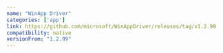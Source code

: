 ```yaml
---
name: "WinApp Driver"
categories: ['app']
link: https://github.com/microsoft/WinAppDriver/releases/tag/v1.2.99
compatibility: native
versionFrom: "1.2.99"
---
```


